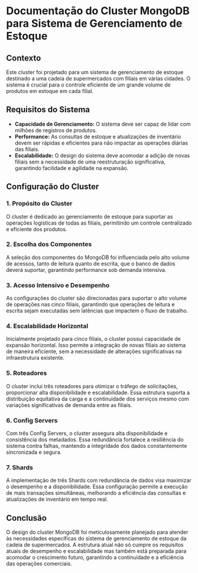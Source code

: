 # Documentação do Cluster MongoDB para Sistema de Gerenciamento de Estoque

## Contexto

Este cluster foi projetado para um sistema de gerenciamento de estoque destinado a uma cadeia de supermercados com filiais em várias cidades. O sistema é crucial para o controle eficiente de um grande volume de produtos em estoque em cada filial.

## Requisitos do Sistema

- **Capacidade de Gerenciamento:** O sistema deve ser capaz de lidar com milhões de registros de produtos.
- **Performance:** As consultas de estoque e atualizações de inventário devem ser rápidas e eficientes para não impactar as operações diárias das filiais.
- **Escalabilidade:** O design do sistema deve acomodar a adição de novas filiais sem a necessidade de uma reestruturação significativa, garantindo facilidade e agilidade na expansão.

## Configuração do Cluster

### 1. Propósito do Cluster

O cluster é dedicado ao gerenciamento de estoque para suportar as operações logísticas de todas as filiais, permitindo um controle centralizado e eficiente dos produtos.

### 2. Escolha dos Componentes

A seleção dos componentes do MongoDB foi influenciada pelo alto volume de acessos, tanto de leitura quanto de escrita, que o banco de dados deverá suportar, garantindo performance sob demanda intensiva.

### 3. Acesso Intensivo e Desempenho

As configurações do cluster são direcionadas para suportar o alto volume de operações nas cinco filiais, garantindo que operações de leitura e escrita sejam executadas sem latências que impactem o fluxo de trabalho.

### 4. Escalabilidade Horizontal

Inicialmente projetado para cinco filiais, o cluster possui capacidade de expansão horizontal. Isso permite a integração de novas filiais ao sistema de maneira eficiente, sem a necessidade de alterações significativas na infraestrutura existente.

### 5. Roteadores

O cluster inclui três roteadores para otimizar o tráfego de solicitações, proporcionar alta disponibilidade e escalabilidade. Essa estrutura suporta a distribuição equitativa da carga e a continuidade dos serviços mesmo com variações significativas de demanda entre as filiais.

### 6. Config Servers

Com três Config Servers, o cluster assegura alta disponibilidade e consistência dos metadados. Essa redundância fortalece a resiliência do sistema contra falhas, mantendo a integridade dos dados constantemente sincronizada e segura.

### 7. Shards

A implementação de três Shards com redundância de dados visa maximizar o desempenho e a disponibilidade. Essa configuração permite a execução de mais transações simultâneas, melhorando a eficiência das consultas e atualizações de inventário em tempo real.

## Conclusão

O design do cluster MongoDB foi meticulosamente planejado para atender às necessidades específicas do sistema de gerenciamento de estoque da cadeia de supermercados. A estrutura atual não só cumpre os requisitos atuais de desempenho e escalabilidade mas também está preparada para acomodar o crescimento futuro, garantindo a continuidade e a eficiência das operações comerciais.

